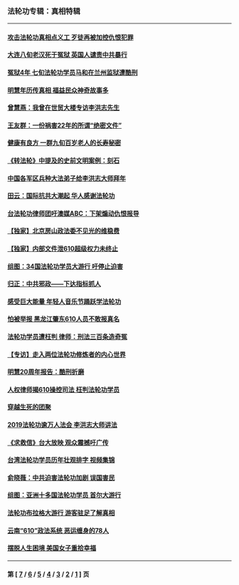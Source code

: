 ### 法轮功专辑：真相特辑
---
#### [攻击法轮功真相点义工 歹徒再被加控仇恨犯罪](../../pages/nf4389/n13601019.md?03090430) 
#### [大连八旬老汉死于冤狱 英国人谴责中共暴行](../../pages/nf4389/n13480118.md?03090430) 
#### [冤狱4年 七旬法轮功学员马和在兰州监狱遭酷刑](../../pages/nf4389/n13304688.md?03090430) 
#### [明慧年历传真相 福益民众神奇故事多](../../pages/nf4389/n13294545.md?03090430) 
#### [曾慧燕：我曾在世贸大楼专访李洪志先生](../../pages/nf4389/n12898729.md?03090430) 
#### [王友群：一份祸害22年的所谓“绝密文件”](../../pages/nf4389/n12871750.md?03090430) 
#### [健康有良方 一群九旬百岁老人的长寿秘密](../../pages/nf4389/n12847475.md?03090430) 
#### [《转法轮》中提及的史前文明案例：刻石](../../pages/nf4389/n12758577.md?03090430) 
#### [中国各军区兵种大法弟子给李洪志大师拜年](../../pages/nf4389/n12750047.md?03090430) 
#### [田云：国际抗共大潮起 华人感谢法轮功](../../pages/nf4389/n12357708.md?03090430) 
#### [台法轮功律师团吁澳媒ABC：下架煽动仇恨报导](../../pages/nf4389/n12279917.md?03090430) 
#### [【独家】北京房山政法委不见光的维稳费](../../pages/nf4389/n12031979.md?03090430) 
#### [【独家】内部文件泄610超级权力未终止](../../pages/nf4389/n12023895.md?03090430) 
#### [组图：34国法轮功学员大游行 吁停止迫害](../../pages/nf4389/n11492658.md?03090430) 
#### [归正：中共邪政——下达指标抓人](../../pages/nf4389/n11474770.md?03090430) 
#### [感受巨大能量 年轻人音乐节踊跃学法轮功](../../pages/nf4389/n11441981.md?03090430) 
#### [怕被举报 黑龙江肇东610人员不敢报真名](../../pages/nf4389/n11436499.md?03090430) 
#### [法轮功学员遭枉判 律师：刑法三百条造奇冤](../../pages/nf4389/n11433943.md?03090430) 
#### [【专访】走入两位法轮功修炼者的内心世界](../../pages/nf4389/n11415623.md?03090430) 
#### [明慧20周年报告：酷刑折磨](../../pages/nf4389/n11387954.md?03090430) 
#### [人权律师揭610操控司法 枉判法轮功学员](../../pages/nf4389/n11313370.md?03090430) 
#### [穿越生死的团聚](../../pages/nf4389/n11258922.md?03090430) 
#### [2019法轮功逾万人法会 李洪志大师讲法](../../pages/nf4389/n11265303.md?03090430) 
#### [《求救信》台大放映 观众震撼吁广传](../../pages/nf4389/n10922251.md?03090430) 
#### [台湾法轮功学员历年壮观排字 视频集锦](../../pages/nf4389/n10878789.md?03090430) 
#### [俞晓薇：中共迫害法轮功加剧 误国害民](../../pages/nf4389/n10859260.md?03090430) 
#### [组图：亚洲十多国法轮功学员 首尔大游行](../../pages/nf4389/n10781149.md?03090430) 
#### [法轮功布拉格大游行 游客驻足了解真相](../../pages/nf4389/n10749360.md?03090430) 
#### [云南“610”政法系统 恶运缠身的78人](../../pages/nf4389/n10747534.md?03090430) 
#### [摆脱人生困境 美国女子重拾幸福](../../pages/nf4389/n10688678.md?03090430) 

---
#### 第 [ [7](./7.md?03090430) / [6](./6.md?03090430) / [5](./5.md?03090430) / [4](./4.md?03090430) / [3](./3.md?03090430) / [2](./2.md?03090430) / [1](./1.md?03090430) ] 页
